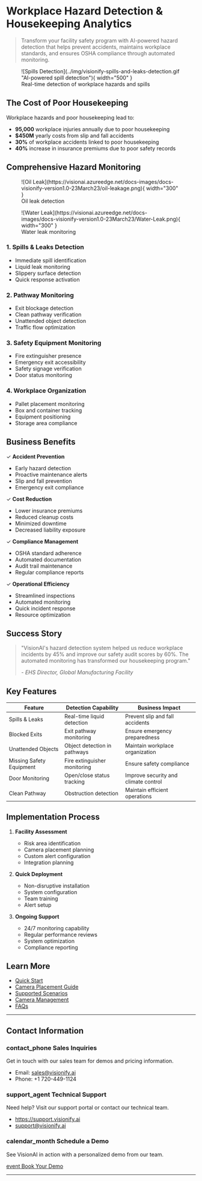 # Workplace Hazard Detection & Housekeeping Analytics

> Transform your facility safety program with AI-powered hazard detection that helps prevent accidents, maintains workplace standards, and ensures OSHA compliance through automated monitoring.

<figure markdown>
  ![Spills Detection](../img/visionify-spills-and-leaks-detection.gif "AI-powered spill detection"){ width="500" }
  <figcaption>Real-time detection of workplace hazards and spills</figcaption>
</figure>

## The Cost of Poor Housekeeping

Workplace hazards and poor housekeeping lead to:

- **95,000** workplace injuries annually due to poor housekeeping
- **$450M** yearly costs from slip and fall accidents
- **30%** of workplace accidents linked to poor housekeeping
- **40%** increase in insurance premiums due to poor safety records

## Comprehensive Hazard Monitoring

<div class="grid">
  <div class="grid-item">
    <figure markdown>
      ![Oil Leak](https://visionai.azureedge.net/docs-images/docs-visionify-version1.0-23March23/oil-leakage.png){ width="300" }
      <figcaption>Oil leak detection</figcaption>
    </figure>
  </div>
  <div class="grid-item">
    <figure markdown>
      ![Water Leak](https://visionai.azureedge.net/docs-images/docs-visionify-version1.0-23March23/Water-Leak.png){ width="300" }
      <figcaption>Water leak monitoring</figcaption>
    </figure>
  </div>
</div>

### 1. Spills & Leaks Detection
- Immediate spill identification
- Liquid leak monitoring
- Slippery surface detection
- Quick response activation

### 2. Pathway Monitoring
- Exit blockage detection
- Clean pathway verification
- Unattended object detection
- Traffic flow optimization

### 3. Safety Equipment Monitoring
- Fire extinguisher presence
- Emergency exit accessibility
- Safety signage verification
- Door status monitoring

### 4. Workplace Organization
- Pallet placement monitoring
- Box and container tracking
- Equipment positioning
- Storage area compliance

## Business Benefits

✓ **Accident Prevention**
- Early hazard detection
- Proactive maintenance alerts
- Slip and fall prevention
- Emergency exit compliance

✓ **Cost Reduction**
- Lower insurance premiums
- Reduced cleanup costs
- Minimized downtime
- Decreased liability exposure

✓ **Compliance Management**
- OSHA standard adherence
- Automated documentation
- Audit trail maintenance
- Regular compliance reports

✓ **Operational Efficiency**
- Streamlined inspections
- Automated monitoring
- Quick incident response
- Resource optimization

## Success Story

> "VisionAI's hazard detection system helped us reduce workplace incidents by 45% and improve our safety audit scores by 60%. The automated monitoring has transformed our housekeeping program." 
> 
> *- EHS Director, Global Manufacturing Facility*

## Key Features

| Feature | Detection Capability | Business Impact |
|---------|---------------------|-----------------|
| Spills & Leaks | Real-time liquid detection | Prevent slip and fall accidents |
| Blocked Exits | Exit pathway monitoring | Ensure emergency preparedness |
| Unattended Objects | Object detection in pathways | Maintain workplace organization |
| Missing Safety Equipment | Fire extinguisher monitoring | Ensure safety compliance |
| Door Monitoring | Open/close status tracking | Improve security and climate control |
| Clean Pathway | Obstruction detection | Maintain efficient operations |

## Implementation Process

1. **Facility Assessment**
   - Risk area identification
   - Camera placement planning
   - Custom alert configuration
   - Integration planning

2. **Quick Deployment**
   - Non-disruptive installation
   - System configuration
   - Team training
   - Alert setup

3. **Ongoing Support**
   - 24/7 monitoring capability
   - Regular performance reviews
   - System optimization
   - Compliance reporting

## Learn More

- [Quick Start](../overview/quick-start.md)
- [Camera Placement Guide](../overview/camera-placement-guide.md)
- [Supported Scenarios](../overview/scenarios.md)
- [Camera Management](../overview/cameras.md)
- [FAQs](../overview/faqs.md)

---

## Contact Information

<div class="grid-cards">
    <div class="grid-card">
        <h3><span class="material-symbols-outlined">contact_phone</span> Sales Inquiries</h3>
        <p>Get in touch with our sales team for demos and pricing information.</p>
        <ul class="contact-list">
            <li>Email: <a href="mailto:sales@visionify.ai">sales@visionify.ai</a></li>
            <li>Phone: +1 720-449-1124</li>
        </ul>
    </div>
    <div class="grid-card">
        <h3><span class="material-symbols-outlined">support_agent</span> Technical Support</h3>
        <p>Need help? Visit our support portal or contact our technical team.</p>
        <ul class="contact-list">
            <li><a href="https://support.visionify.ai">https://support.visionify.ai</a></li>
            <li><a href="mailto:support@visionify.ai">support@visionify.ai</a></li>
        </ul>
    </div>
    <div class="grid-card">
        <h3><span class="material-symbols-outlined">calendar_month</span> Schedule a Demo</h3>
        <p>See VisionAI in action with a personalized demo from our team.</p>
        <div class="demo-button">
            <a href="https://cal.com/visionify/30min" class="cta-button">
                <span class="material-symbols-outlined">event</span>
                Book Your Demo
            </a>
        </div>
    </div>
</div>

---
